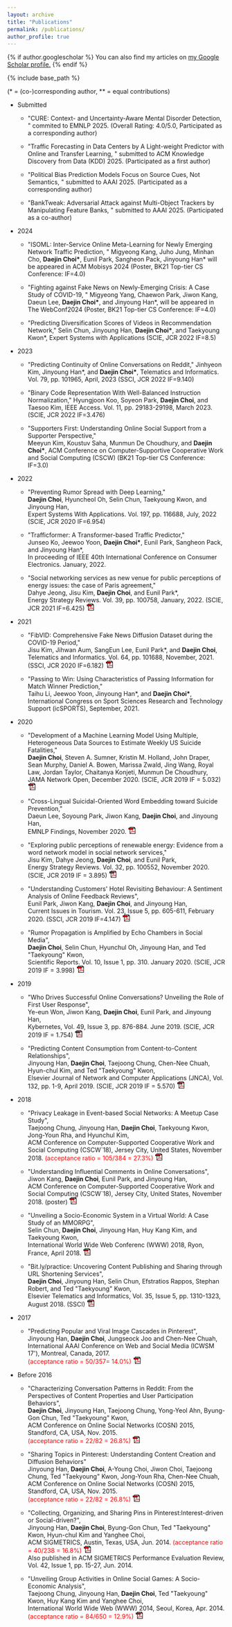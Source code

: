```yaml
---
layout: archive
title: "Publications"
permalink: /publications/
author_profile: true
---
```


{% if author.googlescholar %}
  You can also find my articles on <u><a href="{{author.googlescholar}}">my Google Scholar profile</a>.</u>
{% endif %}

{% include base_path %}

(\* = (co-)corresponding author, \*\* = equal contributions)

  * Submitted
      * "CURE: Context- and Uncertainty-Aware Mental Disorder Detection, " commited to EMNLP 2025. 
      (Overall Rating: 4.0/5.0, Participated as a corresponding author)

      * "Traffic Forecasting in Data Centers by A Light-weight Predictor with Online and Transfer Learning, " 
      submitted to ACM Knowledge Discovery from Data (KDD) 2025. (Participated as a first author)

      * "Political Bias Prediction Models Focus on Source Cues, Not Semantics, " submitted to AAAI 2025. 
      (Participated as a corresponding author)

      * "BankTweak: Adversarial Attack against Multi-Object Trackers by Manipulating Feature Banks, " 
      submitted to AAAI 2025. (Participated as a co-author)

  * 2024
      * "ISOML: Inter-Service Online Meta-Learning for Newly Emerging Network Traffic Prediction, "
      Migyeong Kang, Juho Jung, Minhan Cho, **Daejin Choi\***, Eunil Park, Sangheon Pack, Jinyoung Han*
      will be appeared in ACM Mobisys 2024 (Poster, BK21 Top-tier CS Conference: IF=4.0)

      * "Fighting against Fake News on Newly-Emerging Crisis: A Case Study of COVID-19, "
      Migyeong Yang, Chaewon Park, Jiwon Kang, Daeun Lee, **Daejin Choi\***, and Jinyoung Han\*, 
      will be appeared in The WebConf2024 (Poster, BK21 Top-tier CS Conference: IF=4.0)

      * "Predicting Diversification Scores of Videos in Recommendation Network," 
      Selin Chun, Jinyoung Han, **Daejin Choi\***, and Taekyoung Kwon\*, 
      Expert Systems with Applications (SCIE, JCR 2022 IF=8.5)


  * 2023
      * "Predicting Continuity of Online Conversations on Reddit,"
      Jinhyeon Kim, Jinyoung Han\*, and **Daejin Choi\***,
      Telematics and Informatics. Vol. 79, pp. 101965, April, 2023 (SSCI, JCR 2022 IF=9.140)

      * "Binary Code Representation With Well-Balanced Instruction Normalization,"
      Hyungjoon Koo, Soyeon Park, **Daejin Choi**, and Taesoo Kim,
      IEEE Access.  Vol. 11, pp. 29183-29198, March 2023. (SCIE, JCR 2022 IF=3.476)

      * "Supporters First: Understanding Online Social Support from a Supporter Perspective,"  
      Meeyun Kim, Koustuv Saha, Munmun De Choudhury, and **Daejin Choi\***,
      ACM Conference on Computer-Supportive Cooperative Work and Social Computing (CSCW) (BK21 Top-tier CS Conference: IF=3.0)
 
  * 2022
      * "Preventing Rumor Spread with Deep Learning,"  
      **Daejin Choi**, Hyuncheol Oh, Selin Chun, Taekyoung Kwon, and Jinyoung Han,  
      Expert Systems With Applications. Vol. 197, pp. 116688, July, 2022 (SCIE, JCR 2020 IF=6.954)
      
      * "Trafficformer: A Transformer-based Traffic Predictor,"  
      Junseo Ko, Jeewoo Yoon, **Daejin Choi\***, Eunil Park, Sangheon Pack, and Jinyoung Han\*,  
      In proceeding of IEEE 40th International Conference on Consumer Electronics. January, 2022.

      * "Social networking services as new venue for public perceptions of energy issues: the case of Paris agreement,"  
      Dahye Jeong, Jisu Kim, **Daejin Choi**, and Eunil Park\*,  
      Energy Strategy Reviews. Vol. 39, pp. 100758, January, 2022. (SCIE, JCR 2021 IF=6.425)
      [![LINK](/images/pdf.gif)](https://www.sciencedirect.com/science/article/pii/S2211467X21001425)

  * 2021
      * "FibVID: Comprehensive Fake News Diffusion Dataset during the COVID-19 Period,"  
      Jisu Kim, Jihwan Aum, SangEun Lee, Eunil Park\*, and **Daejin Choi**,  
      Telematics and Informatics. Vol. 64, pp. 101688, November, 2021. (SSCI, JCR 2020 IF=6.182) 
      [![LINK](/images/pdf.gif)](https://www.sciencedirect.com/science/article/pii/S0736585321001271)

      * "Passing to Win: Using Characteristics of Passing Information for Match Winner Prediction,"  
      Taihu Li, Jeewoo Yoon, Jinyoung Han\*, and **Daejin Choi\***,  
      International Congress on Sport Sciences Research and Technology Support (icSPORTS), September, 2021.

  * 2020
      * "Development of a Machine Learning Model Using Multiple, Heterogeneous Data Sources to Estimate Weekly US Suicide Fatalities,"  
      **Daejin Choi**, Steven A. Sumner, Kristin M. Holland, John Draper, Sean Murphy, Daniel A. Bowen, Marissa Zwald, Jing Wang, Royal Law, Jordan Taylor, Chaitanya Konjeti, Munmun De Choudhury,  
      JAMA Network Open, December 2020. (SCIE, JCR 2019 IF = 5.032)
      [![LINK](/images/pdf.gif)](https://jamanetwork.com/journals/jamanetworkopen/fullarticle/2774462)

      * "Cross-Lingual Suicidal-Oriented Word Embedding toward Suicide Prevention,"  
      Daeun Lee, Soyoung Park, Jiwon Kang, **Daejin Choi**, and Jinyoung Han,  
      EMNLP Findings, November 2020. [![LINK](/images/pdf.gif)](https://www.aclweb.org/anthology/2020.findings-emnlp.200/)

      * "Exploring public perceptions of renewable energy: Evidence from a word network model in social network services,"  
      Jisu Kim, Dahye Jeong, **Daejin Choi**, and Eunil Park,  
      Energy Strategy Reviews. Vol. 32, pp. 100552, November 2020. (SCIE, JCR 2019 IF = 3.895) [![LINK](/images/pdf.gif)](http://www.sciencedirect.com/science/article/pii/S2211467X2030105X)

      * "Understanding Customers' Hotel Revisiting Behaviour: A Sentiment Analysis of Online Feedback Reviews",  
      Eunil Park, Jiwon Kang, **Daejin Choi**, and Jinyoung Han,  
      Current Issues in Tourism. Vol. 23, Issue 5, pp. 605-611, February 2020. (SSCI, JCR 2019 IF=4.147) [![LINK](/images/pdf.gif)](https://www.tandfonline.com/doi/full/10.1080/13683500.2018.1549025)

      * "Rumor Propagation is Amplified by Echo Chambers in Social Media",     
      **Daejin Choi**, Selin Chun, Hyunchul Oh, Jinyoung Han, and Ted "Taekyoung" Kwon,    
      Scientific Reports. Vol. 10, Issue 1, pp. 310. January 2020. (SCIE, JCR 2019 IF = 3.998) [![LINK](/images/pdf.gif)](https://doi.org/10.1038/s41598-019-57272-3)

  * 2019
      * "Who Drives Successful Online Conversations? Unveiling the Role of First User Response",  
      Ye-eun Won, Jiwon Kang, **Daejin Choi**, Eunil Park, and Jinyoung Han,  
      Kybernetes, Vol. 49, Issue 3, pp. 876-884. June 2019. (SCIE, JCR 2019 IF = 1.754) [![LINK](/images/pdf.gif)](https://www.emerald.com/insight/content/doi/10.1108/K-09-2018-0518/full/pdf?title=who-drives-successful-online-conversations-unveiling-the-role-of-first-user-response)

      * "Predicting Content Consumption from Content-to-Content Relationships",   
      Jinyoung Han, **Daejin Choi**, Taejoong Chung, Chen-Nee Chuah, Hyun-chul Kim, and Ted "Taekyoung" Kwon,   
      Elsevier Journal of Network and Computer Applications (JNCA), Vol. 132, pp. 1-9, April 2019. (SCIE, JCR 2019 IF = 5.570) [![LINK](/images/pdf.gif)](https://www.sciencedirect.com/science/article/pii/S108480451930044X)

  * 2018
      * "Privacy Leakage in Event-based Social Networks: A Meetup Case Study",  
      Taejoong Chung, Jinyoung Han, **Daejin Choi**, Taekyoung Kwon, Jong-Youn Rha, and Hyunchul Kim,  
      ACM Conference on Computer-Supported Cooperative Work and Social Computing (CSCW`18), Jersey City, United States, November 2018. <span style="color:red">(acceptance ratio = 105/384 = 27.3%)</span> [![LINK](/images/pdf.gif)](https://dl.acm.org/citation.cfm?id=3134670)

      * "Understanding Influential Comments in Online Conversations",  
      Jiwon Kang, **Daejin Choi**, Eunil Park, and Jinyoung Han,  
      ACM Conference on Computer-Supported Cooperative Work and Social Computing (CSCW`18), Jersey City, United States, November 2018. (poster) [![LINK](/images/pdf.gif)](https://dl.acm.org/citation.cfm?id=3274054)

      * "Unveiling a Socio-Economic System in a Virtual World: A Case Study of an MMORPG",  
      Selin Chun, **Daejin Choi**, Jinyoung Han, Huy Kang Kim, and Taekyoung Kwon,  
      International World Wide Web Conferenc (WWW) 2018, Ryon, France, April 2018. [![LINK](/images/pdf.gif)](https://dl.acm.org/citation.cfm?id=3186173)

      * "Bit.ly/practice: Uncovering Content Publishing and Sharing through URL Shortening Services",  
      **Daejin Choi**, Jinyoung Han, Selin Chun, Efstratios Rappos, Stephan Robert, and Ted "Taekyoung" Kwon,  
      Elsevier Telematics and Informatics, Vol. 35, Issue 5, pp. 1310-1323, August 2018. (SSCI) [![LINK](/images/pdf.gif)](https://doi.org/10.1016/j.tele.2018.03.003)

  * 2017
      * "Predicting Popular and Viral Image Cascades in Pinterest",  
      Jinyoung Han, **Daejin Choi**, Jungseock Joo and Chen-Nee Chuah,  
      International AAAI Conference on Web and Social Media (ICWSM 17'), Montreal, Canada, 2017.  
      <span style="color:red">(acceptance ratio = 50/357= 14.0%)</span> [![LINK](/images/pdf.gif)](https://aaai.org/ocs/index.php/ICWSM/ICWSM17/paper/view/15605)

  * Before 2016
      * "Characterizing Conversation Patterns in Reddit: From the Perspectives of Content Properties and User Participation Behaviors",  
      **Daejin Choi**, Jinyoung Han, Taejoong Chung, Yong-Yeol Ahn, Byung-Gon Chun, Ted "Taekyoung" Kwon,  
      ACM Conference on Online Social Networks (COSN) 2015, Standford, CA, USA, Nov. 2015.  
      <span style="color:red">(acceptance ratio = 22/82 = 26.8%)</span> [![LINK](/images/pdf.gif)](https://dl.acm.org/citation.cfm?id=2817959)

      * "Sharing Topics in Pinterest: Understanding Content Creation and Diffusion Behaviors"  
      Jinyoung Han, **Daejin Choi**, A-Young Choi, Jiwon Choi, Taejoong Chung, Ted "Taekyoung" Kwon, Jong-Youn Rha, Chen-Nee Chuah,  
      ACM Conference on Online Social Networks (COSN) 2015, Standford, CA, USA, Nov. 2015.  
      <span style="color:red">(acceptance ratio = 22/82 = 26.8%)</span> [![LINK](/images/pdf.gif)](https://dl.acm.org/citation.cfm?id=2817961)  

      * "Collecting, Organizing, and Sharing Pins in Pinterest:Interest-driven or Social-driven?",  
      Jinyoung Han, **Daejin Choi**, Byung-Gon Chun, Ted "Taekyoung" Kwon, Hyun-chul Kim and Yanghee Choi,  
      ACM SIGMETRICS, Austin, Texas, USA, Jun. 2014. <span style="color:red">(acceptance ratio = 40/238 = 16.8%)</span> [![LINK](/images/pdf.gif)](https://dl.acm.org/citation.cfm?id=2591996)  
      Also published in ACM SIGMETRICS Performance Evaluation Review, Vol. 42, Issue 1, pp. 15-27, Jun. 2014. 

      * "Unveiling Group Activities in Online Social Games: A Socio-Economic Analysis",  
      Taejoong Chung, Jinyoung Han, **Daejin Choi**, Ted "Taekyoung" Kwon, Huy Kang Kim and Yanghee Choi,  
      International World Wide Web (WWW) 2014, Seoul, Korea, Apr. 2014. <span style="color:red">(acceptance ratio = 84/650 = 12.9%)</span> [![LINK](/images/pdf.gif)](https://dl.acm.org/citation.cfm?id=2568011)

